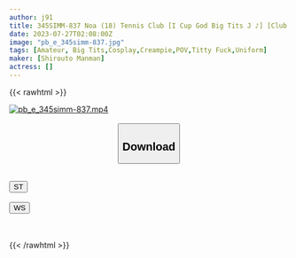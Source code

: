 ```yaml
---
author: j91
title: 345SIMM-837 Noa (18) Tennis Club [I Cup God Big Tits J ♪] [Club Activities Canceled Due To Rain → I Can’t Have Sex At The Hotel Together] [Rubbing, Sucking, Sandwiching Luxury Boobs] [Jubo Fellatio Full Erection Raw Cock Shaved Sesame Direct In To This → Unstoppable Runaway Piston Vaginal Cum Shot Inevitable] [Together In A Lovey-Dovey Bath Ijiiji Fimomimomi ♪ → Well, I Got An Erection, So I Started The Second Round With A Cat Costume Tsu]
date: 2023-07-27T02:08:00Z
image: "pb_e_345simm-837.jpg"
tags: [Amateur, Big Tits,Cosplay,Creampie,POV,Titty Fuck,Uniform]
maker: [Shirouto Manman]
actress: []
---
```



{{< rawhtml >}}

<div class="video" data-videoid="zbKZgkbrYouYDVw">
    <a href="javascript:;">
        <img src="https://my.j91.asia/posts/pb_e_345simm-837/pb_e_345simm-837.jpg" width="WIDTH" height="HEIGHT" alt="pb_e_345simm-837.mp4" loading="lazy">
    </a>
</div>

<script type="text/javascript" src="https://j91.asia/asset/on-demand-st.js"></script>

<br>
  <link rel="stylesheet" href="https://j91.asia/asset/bs5.css">
  
  <center>
  <button class="btn btn-primary" type="button" data-bs-toggle="collapse" data-bs-target=".multi-collapse" aria-expanded="false" aria-controls="multiCollapseExample1 multiCollapseExample2"><h2>Download</h2></button></center>
</p>
<div class="row">
  <div class="col">
    <div class="collapse multi-collapse" id="multiCollapseExample1">
      <div class="card card-body">
	      	      <br>
<div class="buttons">  
<a href="https://streamtape.to/v/zbKZgkbrYouYDVw"><button class="btn-hover color-3"><i class="fa fa-download"></i> ST</button></a></div>
    </div>
  </div>
</div>
  <div class="col">
    <div class="collapse multi-collapse" id="multiCollapseExample2">
      <div class="card card-body">
	      <br>
<div class="buttons">
    <a href="https://wolfstream.tv/f15xfgf7b36y.html"><button class="btn-hover color-9"><i class="fa fa-download"></i> WS</button></a></div>
<br><br>
      </div>
    </div>
  </div>
</div>

{{< /rawhtml >}}
